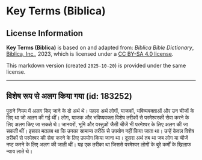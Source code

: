 # Key Terms (Biblica)

## License Information

**Key Terms (Biblica)** is based on and adapted from: _Biblica Bible Dictionary_, [Biblica, Inc.](https://www.biblica.com/), 2023, which is licensed under a [CC BY-SA 4.0 license](https://creativecommons.org/licenses/by-sa/4.0/legalcode.en).

This markdown version (created `2025-10-20`) is provided under the same license.



--------------------------------

## विशेष रूप से अलग किया गया (id: 183252)

पुराने नियम में अलग किए जाने के दो अर्थ थे। पहला अर्थ लोगों, याजकों, भविष्यवक्ताओं और उन चीजों के लिए था जो अलग की गई थीं। लोग, याजक और भविष्यवक्ता विशेष तरीकों से परमेश्‍वरकी सेवा करने के लिए अलग किए जा सकते थे। जानवरों, भूमि और वस्तुओं जैसी चीजें भी परमेश्‍वर के लिए अलग की जा सकती थीं। इसका मतलब था कि उनका सामान्य तरीके से उपयोग नहीं किया जाता था। उन्हें केवल विशेष तरीकों से परमेश्‍वर की सेवा करने के लिए उपयोग किया जाना था। दूसरा अर्थ तब था जब लोग या चीजें नष्ट करने के लिए अलग की जाती थीं। यह एक तरीका था जिससे परमेश्‍वर लोगों के बुरे कर्मों के खिलाफ न्याय लाते थे।


